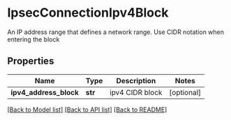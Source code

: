 # IpsecConnectionIpv4Block

An IP address range that defines a network range. Use CIDR notation when entering the block 
## Properties
Name | Type | Description | Notes
------------ | ------------- | ------------- | -------------
**ipv4_address_block** | **str** | ipv4 CIDR block | [optional] 

[[Back to Model list]](../README.md#documentation-for-models) [[Back to API list]](../README.md#documentation-for-api-endpoints) [[Back to README]](../README.md)


